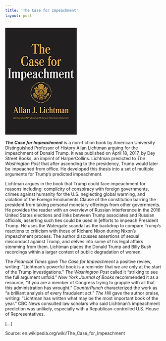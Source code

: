 ```yaml
---
title: 'The Case for Impeachment'
layout: post
---
```


![The Case for Impeachment](/assets/The-Case-for-Impeachment.jpg)

***The Case for Impeachment*** is a non-fiction book by American University Distinguished Professor of History Allan Lichtman arguing for the impeachment of Donald Trump. It was published on April 18, 2017, by Dey Street Books, an imprint of HarperCollins. Lichtman predicted to *The Washington Post* that after ascending to the presidency, Trump would later be impeached from office. He developed this thesis into a set of multiple arguments for Trump’s predicted impeachment.

Lichtman argues in the book that Trump could face impeachment for reasons including: complicity of conspiracy with foreign governments, crimes against humanity for the U.S. neglecting global warming, and violation of the Foreign Emoluments Clause of the constitution barring the president from taking personal monetary offerings from other governments. He provides the reader with an overview of Russian interference in the 2016 United States elections and links between Trump associates and Russian officials, asserting such ties could be used in [efforts to impeach President Trump. He uses the Watergate scandal as the backdrop to compare Trump’s reactions to criticism with those of Richard Nixon during Nixon’s impeachment process. The author discusses assertions of sexual misconduct against Trump, and delves into some of his legal affairs stemming from them. Lichtman places the Donald Trump and Billy Bush recordings within a larger context of public degradation of women.

The *Financial Times* gave *The Case for Impeachment* a positive review, writing: “Lichtman’s powerful book is a reminder that we are only at the start of the Trump investigations.” *The Washington Post* called it “striking to see the full argument unfold.” *New York Journal of Books* recommended it as a resource, “if you are a member of Congress trying to grapple with all that this administration has wrought.” *CounterPunch* characterized the work as “a brilliant analysis of every fraudulent act.” *The Hill* gave the author praise, writing: “Lichtman has written what may be the most important book of the year.” CBC News consulted law scholars who said Lichtman’s impeachment prediction was unlikely, especially with a Republican-controlled U.S. House of Representatives.

[…]

Source: en.wikipedia.org/wiki/The\_Case\_for\_Impeachment
